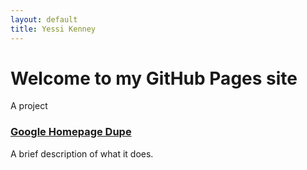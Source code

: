 ```yaml
---
layout: default
title: Yessi Kenney
---
```


# Welcome to my GitHub Pages site

A project
### [Google Homepage Dupe](https://github.com/yesskenn/google-homepage-dupe)
A brief description of what it does.

